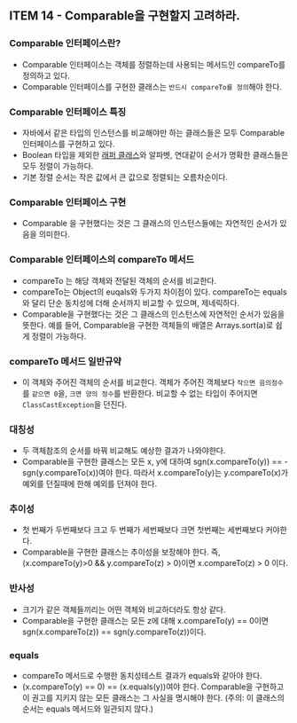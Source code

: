 ## ITEM 14 - Comparable을 구현할지 고려하라.

### Comparable 인터페이스란?
- Comparable 인터페이스는 객체를 정렬하는데 사용되는 메서드인 compareTo를 정의하고 있다.
- Comparable 인터페이스를 구현한 클래스는 `반드시 compareTo를 정의`해야 한다.

### Comparable 인터페이스 특징
- 자바에서 같은 타입의 인스턴스를 비교해야만 하는 클래스들은 모두 Comparable 인터페이스를 구현하고 있다.
- Boolean 타입을 제외한 [래퍼 클래스](https://github.com/conf312/concept-description/blob/master/Java/%EB%9E%98%ED%8D%BC%ED%81%B4%EB%9E%98%EC%8A%A4.md)와 알파벳, 연대같이 순서가 명확한 클래스들은 모두 정렬이 가능하다.
- 기본 정렬 순서는 작은 값에서 큰 값으로 정렬되는 오름차순이다.

### Comparable 인터페이스 구현
- Comparable 을 구현했다는 것은 그 클래스의 인스턴스들에는 자연적인 순서가 있음을 의미한다.

### Comparable 인터페이스의 compareTo 메서드
- compareTo 는 해당 객체와 전달된 객체의 순서를 비교한다.
- compareTo는 Object의 euqals와 두가지 차이점이 있다. compareTo는 equals와 달리 단순 동치성에 더해 순서까지 비교할 수 있으며, 제네릭하다.
- Comparable을 구현했다는 것은 그 클래스의 인스턴스에 자연적인 순서가 있음을 뜻한다. 예를 들어, Comparable을 구현한 객체들의 배열은 Arrays.sort(a)로 쉽게 정렬이 가능하다.

### compareTo 메서드 일반규약
- 이 객체와 주어진 객체의 순서를 비교한다. 객체가 주어진 객체보다 `작으면 음의정수`를 `같으면 0`을, `크면 양의 정수`를 반환한다. 비교할 수 없는 타입이 주어지면 `ClassCastException`을 던진다.

### 대칭성
- 두 객체참조의 순서를 바꿔 비교해도 예상한 결과가 나와야한다.
- Comparable을 구현한 클래스는 모든 x, y에 대하여 sgn(x.compareTo(y)) == -sgn(y.compareTo(x))여야 한다. 따라서 x.compareTo(y)는 y.compareTo(x)가 예외를 던질때에 한해 예외를 던져야 한다.

### 추이성
- 첫 번째가 두번째보다 크고 두 번째가 세번째보다 크면 첫번째는 세번째보다 커야한다.
- Comparable을 구현한 클래스는 추이성을 보장해야 한다. 즉, (x.compareTo(y)>0 && y.compareTo(z) > 0)이면 x.compareTo(z) > 0 이다.

### 반사성
- 크기가 같은 객체들끼리는 어떤 객체와 비교하더라도 항상 같다.
- Comparable을 구현한 클래스는 모든 z에 대해 x.compareTo(y) == 0이면 sgn(x.compareTo(z)) == sgn(y.compareTo(z))이다.

### equals
- compareTo 메서드로 수행한 동치성테스트 결과가 equals와 같아야 한다.
- (x.compareTo(y) == 0) == (x.equals(y))여야 한다. Comparable을 구현하고 이 권고를 지키지 않는 모든 클래스는 그 사실을 명시해야 한다. (주의: 이 클래스의 순서는 equals 메서드와 일관되지 않다.)







